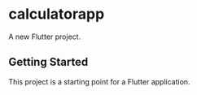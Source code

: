# calculatorapp

A new Flutter project.

## Getting Started

This project is a starting point for a Flutter application.
